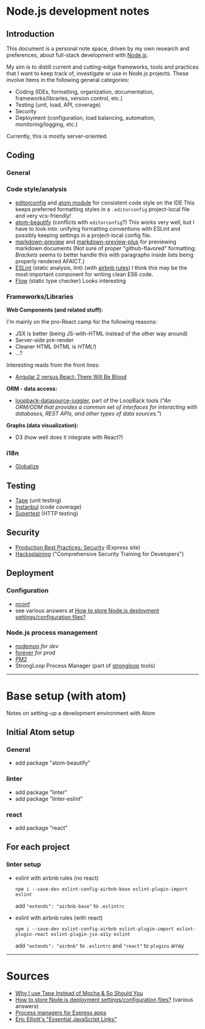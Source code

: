 # Node.js development notes

## Introduction

This document is a personal note space, driven by my own research and preferences, about full-stack development with [Node.js](https://nodejs.org/).

My aim is to distill current and cutting-edge frameworks, tools and practices that I want to keep track of, investigate or use in Node.js projects. These involve items in the following general categories:

- Coding (IDEs, formatting, organization, documentation, frameworks/libraries, version control, etc.)
- Testing (unit, load, API, coverage)
- Security
- Deployment (configuration, load balancing, automation, monitoring/logging, etc.)

Currently, this is mostly server-oriented.

## Coding

### General

### Code style/analysis

- [editorconfig](http://editorconfig.org/) and [atom module](https://atom.io/packages/editorconfig) for consistent code style on the IDE
This keeps preferred formatting styles in a `.editorconfig` project-local file and very vcs-friendly!
- [atom-beautify](https://atom.io/packages/atom-beautify) (conflicts with `editorconfig`?)
  This works very well, but I have to look into: unifying formatting conventions with ESLint and possibly keeping settings in a project-local config file.
- [markdown-preview](https://github.com/atom/markdown-preview) and  [markdown-preview-plus](https://atom.io/packages/markdown-preview-plus) for previewing markdown documents
	(Not sure of proper "github-flavored" formatting; *Brackets* seems to better handle this with paragraphs inside lists being properly rendered AFAICT.)
- [ESLint](http://eslint.org/) (static analysis, lint) (with [airbnb rules](https://www.npmjs.com/package/eslint-config-airbnb))
  I think this may be the most important component for writing clean ES6 code.
- [Flow](http://flowtype.org/) (static type checker)
  Looks interesting

### Frameworks/Libraries

**Web Components (and related stuff):**

I'm mainly on the pro-React camp for the following reasons:

- JSX is better (being JS-with-HTML instead of the other way around)
- Server-side pre-render
- Cleaner HTML (HTML is *HTML!*)
- ...?

Interesting reads from the front lines:

- [Angular 2 versus React: There Will Be Blood](https://medium.freecodecamp.com/angular-2-versus-react-there-will-be-blood-66595faafd51#.ojybr1i6u)

**ORM - data access:**

- [loopback-datasource-juggler](https://github.com/strongloop/loopback-datasource-juggler/), part of the LoopBack tools (*"An ORM/ODM that provides a common set of interfaces for interacting with databases, REST APIs, and other types of data sources."*)

**Graphs (data visualization):**

- D3 (how well does it integrate with React?)

### i18n

- [Globalize](https://github.com/jquery/globalize)

## Testing

- [Tape](https://github.com/substack/tape) (unit testing)
- [Instanbul](https://github.com/gotwarlost/istanbul) (code coverage)
- [Supertest](https://github.com/tj/supertest) (HTTP testing)

## Security

- [Production Best Practices: Security](http://expressjs.com/en/advanced/best-practice-security.html) (Express site)
- [Hacksplaining](https://www.hacksplaining.com/) ("Comprehensive Security Training for Developers")

## Deployment

### Configuration

- [nconf](https://github.com/indexzero/nconf)
- see various answers at [How to store Node.js deployment settings/configuration files?](https://stackoverflow.com/questions/5869216/how-to-store-node-js-deployment-settings-configuration-files)

### Node.js process management

- [nodemon](http://nodemon.io/) _for dev_
- [forever](https://github.com/foreverjs/forever) _for prod_
- [PM2](https://www.npmjs.com/package/pm2)
- StrongLoop Process Manager (part of [strongloop](https://www.npmjs.com/package/strongloop) tools)

---

# Base setup (with atom)

Notes on setting-up a development environment with Atom

## Initial Atom setup

### General

- add package "atom-beautify"

### linter

- add package "linter"
- add package "linter-eslint"

### react

- add package "react"

## For each project

### linter setup

- eslint with airbnb rules (no react)

  ```
  npm i --save-dev eslint-config-airbnb-base eslint-plugin-import eslint
  ```

  add `"extends": "airbnb-base"` to `.eslintrc`

- eslint with airbnb rules (with react)

  ```
  npm i --save-dev eslint-config-airbnb eslint-plugin-import eslint-plugin-react eslint-plugin-jsx-a11y eslint
  ```

  add `"extends": "airbnb"` to `.eslintrc` and `"react"` to `plugins` array

--------------------------------------------------------------------------------

# Sources

- [Why I use Tape Instead of Mocha & So Should You](https://medium.com/javascript-scene/why-i-use-tape-instead-of-mocha-so-should-you-6aa105d8eaf4)
- [How to store Node.js deployment settings/configuration files?](https://stackoverflow.com/questions/5869216/how-to-store-node-js-deployment-settings-configuration-files) (various answers)
- [Process managers for Express apps](http://expressjs.com/en/advanced/pm.html)
- [Eric Elliott's "Essential JavaScript Links"](https://github.com/ericelliott/essential-javascript-links)
